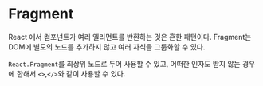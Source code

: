 # Fragment

React 에서 컴포넌트가 여러 엘리먼트를 반환하는 것은 흔한 패턴이다. Fragment는 DOM에 별도의 노드를 추가하지 않고 여러 자식을 그룹화할 수 있다.

`React.Fragment`를 최상위 노드로 두어 사용할 수 있고, 어떠한 인자도 받지 않는 경우에 한해서 `<>`,`</>`와 같이 사용할 수 있다.
